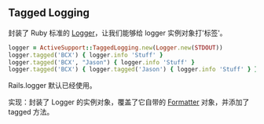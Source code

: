 ## Tagged Logging

封装了 Ruby 标准的 [Logger](http://ruby-doc.org/stdlib-2.1.0/libdoc/logger/rdoc/index.html)，让我们能够给 logger 实例对象打'标签'。

```ruby
logger = ActiveSupport::TaggedLogging.new(Logger.new(STDOUT))
logger.tagged('BCX') { logger.info 'Stuff' }                            # Logs "[BCX] Stuff"
logger.tagged('BCX', "Jason") { logger.info 'Stuff' }                   # Logs "[BCX] [Jason] Stuff"
logger.tagged('BCX') { logger.tagged('Jason') { logger.info 'Stuff' } } # Logs "[BCX] [Jason] Stuff"
```

Rails.logger 默认已经使用。

实现：封装了 Logger 的实例对象，覆盖了它自带的 [Formatter](http://ruby-doc.org/stdlib-2.1.0/libdoc/logger/rdoc/Logger/Formatter.html) 对象，并添加了 tagged 方法。
